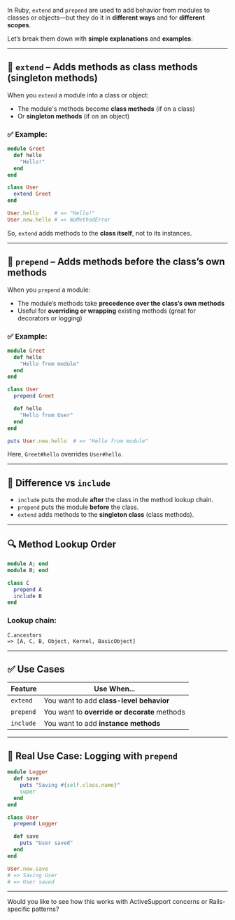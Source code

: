 In Ruby, `extend` and `prepend` are used to add behavior from modules to classes or objects—but they do it in **different ways** and for **different scopes**.

Let’s break them down with **simple explanations** and **examples**:

---

## 🔷 `extend` – Adds methods as **class methods** (singleton methods)

When you `extend` a module into a class or object:

* The module's methods become **class methods** (if on a class)
* Or **singleton methods** (if on an object)

### ✅ Example:

```ruby
module Greet
  def hello
    "Hello!"
  end
end

class User
  extend Greet
end

User.hello     # => "Hello!"
User.new.hello # => NoMethodError
```

So, `extend` adds methods to the **class itself**, not to its instances.

---

## 🔶 `prepend` – Adds methods **before the class’s own methods**

When you `prepend` a module:

* The module’s methods take **precedence over the class’s own methods**
* Useful for **overriding or wrapping** existing methods (great for decorators or logging)

### ✅ Example:

```ruby
module Greet
  def hello
    "Hello from module"
  end
end

class User
  prepend Greet

  def hello
    "Hello from User"
  end
end

puts User.new.hello  # => "Hello from module"
```

Here, `Greet#hello` overrides `User#hello`.

---

## 🧠 Difference vs `include`

* `include` puts the module **after** the class in the method lookup chain.
* `prepend` puts the module **before** the class.
* `extend` adds methods to the **singleton class** (class methods).

---

## 🔍 Method Lookup Order

```ruby
module A; end
module B; end

class C
  prepend A
  include B
end
```

### Lookup chain:

```
C.ancestors
=> [A, C, B, Object, Kernel, BasicObject]
```

---

## ✅ Use Cases

| Feature   | Use When...                                  |
| --------- | -------------------------------------------- |
| `extend`  | You want to add **class-level behavior**     |
| `prepend` | You want to **override or decorate** methods |
| `include` | You want to add **instance methods**         |

---

## 👀 Real Use Case: Logging with `prepend`

```ruby
module Logger
  def save
    puts "Saving #{self.class.name}"
    super
  end
end

class User
  prepend Logger

  def save
    puts "User saved"
  end
end

User.new.save
# => Saving User
# => User saved
```

---

Would you like to see how this works with ActiveSupport concerns or Rails-specific patterns?

